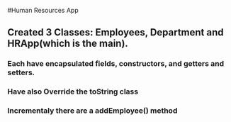 #Human Resources App

## Created 3 Classes: Employees, Department and HRApp(which is the main).

### Each have encapsulated fields, constructors, and getters and setters.
### Have also Override the toString class

### Incrementaly there are a addEmployee() method


